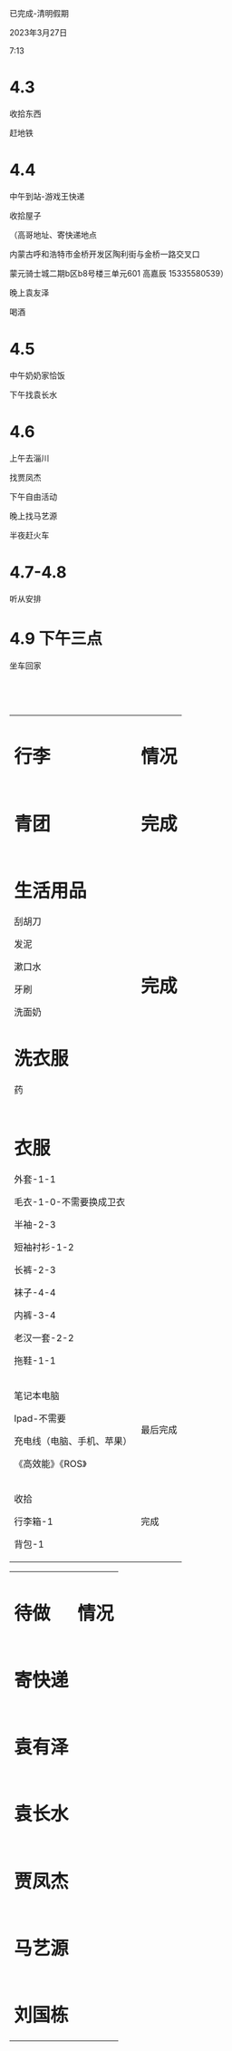已完成-清明假期

2023年3月27日

7:13

4.3
===

收拾东西

赶地铁

4.4
===

中午到站-游戏王快递

收拾屋子

（高哥地址、寄快递地点

内蒙古呼和浩特市金桥开发区陶利街与金桥一路交叉口

蒙元骑士城二期b区b8号楼三单元601 高嘉辰 15335580539）

晚上袁友泽

喝酒

4.5
===

中午奶奶家恰饭

下午找袁长水

4.6
===

上午去淄川

找贾凤杰

下午自由活动

晚上找马艺源

半夜赶火车

4.7-4.8
=======

听从安排

4.9 下午三点
============

坐车回家

 

 

<table>
<tbody>
<tr class="odd">
<td><h1 id="行李">行李</h1></td>
<td><h1 id="情况">情况</h1></td>
</tr>
<tr class="even">
<td><h1 id="青团">青团</h1></td>
<td><h1 id="完成">完成</h1></td>
</tr>
<tr class="odd">
<td><h1 id="生活用品">生活用品</h1>
<p>刮胡刀</p>
<p>发泥</p>
<p>漱口水</p>
<p>牙刷</p>
<p>洗面奶</p>
<h1 id="洗衣服">洗衣服</h1>
<p>药</p></td>
<td><h1 id="完成-1">完成</h1></td>
</tr>
<tr class="even">
<td><h1 id="衣服">衣服</h1>
<p>外套-1-1</p>
<p>毛衣-1-0-不需要换成卫衣</p>
<p>半袖-2-3</p>
<p>短袖衬衫-1-2</p>
<p>长裤-2-3</p>
<p>袜子-4-4</p>
<p>内裤-3-4</p>
<p>老汉一套-2-2</p>
<p>拖鞋-1-1</p></td>
<td><h1 id="section-5"> </h1></td>
</tr>
<tr class="odd">
<td><p>笔记本电脑</p>
<p>Ipad-不需要</p>
<p>充电线（电脑、手机、苹果）</p>
<p>《高效能》《ROS》</p></td>
<td>最后完成</td>
</tr>
<tr class="even">
<td><p>收拾</p>
<p>行李箱-1</p>
<p>背包-1</p></td>
<td>完成</td>
</tr>
</tbody>
</table>

<table>
<tbody>
<tr class="odd">
<td><h1 id="待做">待做</h1></td>
<td><h1 id="情况-1">情况</h1></td>
</tr>
<tr class="even">
<td><h1 id="寄快递">寄快递</h1></td>
<td><h1 id="section-6"> </h1></td>
</tr>
<tr class="odd">
<td><h1 id="袁有泽">袁有泽</h1></td>
<td><h1 id="section-7"> </h1></td>
</tr>
<tr class="even">
<td><h1 id="袁长水">袁长水</h1></td>
<td><h1 id="section-8"> </h1></td>
</tr>
<tr class="odd">
<td><h1 id="贾凤杰">贾凤杰</h1></td>
<td><h1 id="section-9"> </h1></td>
</tr>
<tr class="even">
<td><h1 id="马艺源">马艺源</h1></td>
<td><h1 id="section-10"> </h1></td>
</tr>
<tr class="odd">
<td><h1 id="刘国栋">刘国栋</h1></td>
<td><h1 id="section-11"> </h1></td>
</tr>
</tbody>
</table>
